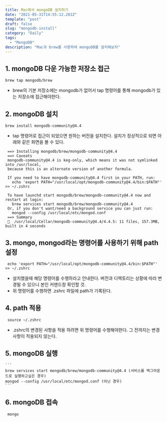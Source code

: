 ```yaml
---
title: Mac에서 mongoDB 설치하기
date: "2021-05-31T14:55:12.281Z"
template: "post"
draft: false
slug: "mongodb-install"
category: "Daily"
tags:
  - "MongoDB"
description: "Mac과 brew를 사용하여 mongoDB를 설치해보자"
---
```


## 1. mongoDB 다운 가능한 저장소 접근
   ```
   brew tap mongodb/brew
   ```
   - brew의 기본 저장소에는 mongodb가 없어서 tap 명령어를 통해 mongodb가 있는 저장소에 접근해야한다.
    
## 2. mongoDB 설치
   ```
   brew install mongodb-community@4.4
   ```
  - tap 명령어로 접근이 되었으면 원하는 버전을 설치한다. 설치가 정상적으로 되면 아래와 같은 화면을 볼 수 있다.
    
   ```
    ==> Installing mongodb/brew/mongodb-community@4.4
    ==> Caveats
    mongodb-community@4.4 is keg-only, which means it was not symlinked into /usr/local,
    because this is an alternate version of another formula.

    If you need to have mongodb-community@4.4 first in your PATH, run:
      echo 'export PATH="/usr/local/opt/mongodb-community@4.4/bin:$PATH"' >> ~/.zshrc

    To have launchd start mongodb/brew/mongodb-community@4.4 now and restart at login:
      brew services start mongodb/brew/mongodb-community@4.4
    Or, if you don't want/need a background service you can just run:
      mongod --config /usr/local/etc/mongod.conf
    ==> Summary
    🍺  /usr/local/Cellar/mongodb-community@4.4/4.4.5: 11 files, 157.3MB, built in 4 seconds
   ```

## 3. mongo, mongod라는 명령어를 사용하기 위해 path설정
   ```
    echo 'export PATH="/usr/local/opt/mongodb-community@4.4/bin:$PATH"' >> ~/.zshrc
   ```
   - 설치했을때 해당 명령어를 수행하라고 안내한다. 버전과 디렉토리는 상황에 따라 변경될 수 있으니 본인 커맨드창 확인할 것.
   - 위 명령어를 수행하면 .zshrc 파일에 path가 기록된다.
   
## 4. path 적용
   ```
    source ~/.zshrc
   ```
   - .zshrc의 변경된 사항을 적용 하려면 위 명령어를 수행해야한다. 그 전까지는 변경사항이 적용되지 않는다.
   
## 5. mongoDB 실행
    ```
    brew services start mongodb/brew/mongodb-community@4.4 (서비스를 백그라운드로 실행하고싶은 경우)
    mongod --config /usr/local/etc/mongod.conf (아닌 경우)
    ```

## 6. mongoDB 접속
 ```
  mongo
 ```
    
